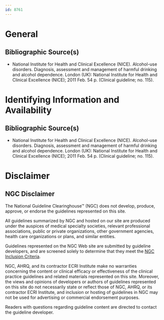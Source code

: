 ```yaml
---
id: 8761
---
```


# General

## Bibliographic Source(s)

- National Institute for Health and Clinical Excellence (NICE). Alcohol-use disorders. Diagnosis, assessment and management of harmful drinking and alcohol dependence. London (UK): National Institute for Health and Clinical Excellence (NICE); 2011 Feb. 54 p. (Clinical guideline; no. 115).

# Identifying Information and Availability

## Bibliographic Source(s)

- National Institute for Health and Clinical Excellence (NICE). Alcohol-use disorders. Diagnosis, assessment and management of harmful drinking and alcohol dependence. London (UK): National Institute for Health and Clinical Excellence (NICE); 2011 Feb. 54 p. (Clinical guideline; no. 115).

# Disclaimer

## NGC Disclaimer

The National Guideline Clearinghouse™ (NGC) does not develop, produce, approve, or endorse the guidelines represented on this site.

All guidelines summarized by NGC and hosted on our site are produced under the auspices of medical specialty societies, relevant professional associations, public or private organizations, other government agencies, health care organizations or plans, and similar entities.

Guidelines represented on the NGC Web site are submitted by guideline developers, and are screened solely to determine that they meet the [NGC Inclusion Criteria](/help-and-about/summaries/inclusion-criteria).

NGC, AHRQ, and its contractor ECRI Institute make no warranties concerning the content or clinical efficacy or effectiveness of the clinical practice guidelines and related materials represented on this site. Moreover, the views and opinions of developers or authors of guidelines represented on this site do not necessarily state or reflect those of NGC, AHRQ, or its contractor ECRI Institute, and inclusion or hosting of guidelines in NGC may not be used for advertising or commercial endorsement purposes.

Readers with questions regarding guideline content are directed to contact the guideline developer.

